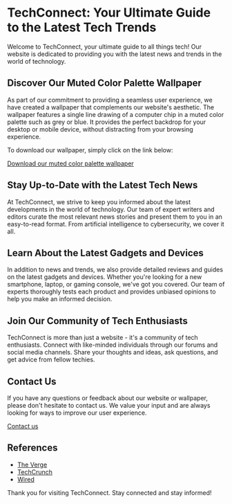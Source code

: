 <!--font:Cinzel-->

# TechConnect: Your Ultimate Guide to the Latest Tech Trends

Welcome to TechConnect, your ultimate guide to all things tech! Our website is dedicated to providing you with the latest news and trends in the world of technology. 

## Discover Our Muted Color Palette Wallpaper

As part of our commitment to providing a seamless user experience, we have created a wallpaper that complements our website's aesthetic. The wallpaper features a single line drawing of a computer chip in a muted color palette such as grey or blue. It provides the perfect backdrop for your desktop or mobile device, without distracting from your browsing experience.

To download our wallpaper, simply click on the link below:

[Download our muted color palette wallpaper](#)

## Stay Up-to-Date with the Latest Tech News

At TechConnect, we strive to keep you informed about the latest developments in the world of technology. Our team of expert writers and editors curate the most relevant news stories and present them to you in an easy-to-read format. From artificial intelligence to cybersecurity, we cover it all.

## Learn About the Latest Gadgets and Devices

In addition to news and trends, we also provide detailed reviews and guides on the latest gadgets and devices. Whether you're looking for a new smartphone, laptop, or gaming console, we've got you covered. Our team of experts thoroughly tests each product and provides unbiased opinions to help you make an informed decision.

## Join Our Community of Tech Enthusiasts

TechConnect is more than just a website - it's a community of tech enthusiasts. Connect with like-minded individuals through our forums and social media channels. Share your thoughts and ideas, ask questions, and get advice from fellow techies.

## Contact Us

If you have any questions or feedback about our website or wallpaper, please don't hesitate to contact us. We value your input and are always looking for ways to improve our user experience.

[Contact us](#) 

## References

- [The Verge](#)
- [TechCrunch](#)
- [Wired](#)

Thank you for visiting TechConnect. Stay connected and stay informed!

<!--

Write me content for website with wallpaper which alt text is:

"A wallpaper with a single line drawing of a computer chip, in a muted color palette such as grey or blue."

The name/title of the page should not be 1:1 copy of the alt text but rather a real content of the website which is using this wallpaper.

- Use markdown format 
- Start with heading
- Heading should be short and concise
- The content should look like a real website 
- The website should not be about the wallpaper, wallpaper is just a related background
- Heading should be contain work "wallpaper" or "background"
- Include real sections like references, contact, user stories, etc. use things relevant to the page purpose.
- Feel free to use structure like headings, bullets, numbering, blockquotes, paragraphs, horizontal lines, etc.
- You can use formatting like bold or _italic_
- You can include UTF-8 emojis
- Links should be only #hash anchors (and you can refer to the document itself)
- Do not include images


---


# TechConnect: Your Ultimate Guide to the Latest Tech Trends

Welcome to TechConnect, your ultimate guide to all things tech! Our website is dedicated to providing you with the latest news and trends in the world of technology. 

## Discover Our Muted Color Palette Wallpaper

As part of our commitment to providing a seamless user experience, we have created a wallpaper that complements our website's aesthetic. The wallpaper features a single line drawing of a computer chip in a muted color palette such as grey or blue. It provides the perfect backdrop for your desktop or mobile device, without distracting from your browsing experience.

To download our wallpaper, simply click on the link below:

[Download our muted color palette wallpaper](#)

## Stay Up-to-Date with the Latest Tech News

At TechConnect, we strive to keep you informed about the latest developments in the world of technology. Our team of expert writers and editors curate the most relevant news stories and present them to you in an easy-to-read format. From artificial intelligence to cybersecurity, we cover it all.

## Learn About the Latest Gadgets and Devices

In addition to news and trends, we also provide detailed reviews and guides on the latest gadgets and devices. Whether you're looking for a new smartphone, laptop, or gaming console, we've got you covered. Our team of experts thoroughly tests each product and provides unbiased opinions to help you make an informed decision.

## Join Our Community of Tech Enthusiasts

TechConnect is more than just a website - it's a community of tech enthusiasts. Connect with like-minded individuals through our forums and social media channels. Share your thoughts and ideas, ask questions, and get advice from fellow techies.

## Contact Us

If you have any questions or feedback about our website or wallpaper, please don't hesitate to contact us. We value your input and are always looking for ways to improve our user experience.

[Contact us](#) 

## References

- [The Verge](#)
- [TechCrunch](#)
- [Wired](#)

Thank you for visiting TechConnect. Stay connected and stay informed!

-->

